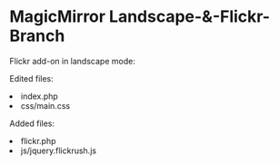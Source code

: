 MagicMirror Landscape-&-Flickr-Branch
===========

Flickr add-on in landscape mode:

Edited files:
<li>index.php</li>
<li>css/main.css</li>

Added files:
<li>flickr.php</li>
<li>js/jquery.flickrush.js</li>
